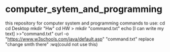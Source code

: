 # computer_sytem_and_programming
this repository for computer system and programming
commands to use:
cd
cd Desktop
mkdir "Hw"
cd HW > mkdir "command.txt"
echo [I can write my text] >>"command.txt"
curl -o "https://www.w3schools.com/java/default.asp" "command.txt"
replace "change smth there"
:wq(could not use this)
